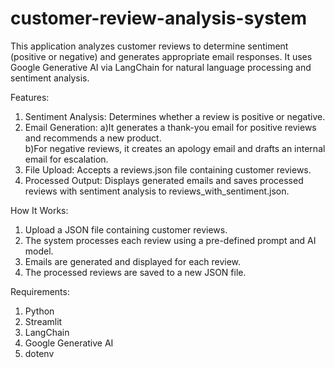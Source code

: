 # customer-review-analysis-system

This application analyzes customer reviews to determine sentiment (positive or negative) and generates appropriate email responses. It uses Google Generative AI via LangChain for natural language processing and sentiment analysis.

Features:
1. Sentiment Analysis: Determines whether a review is positive or negative.
2. Email Generation:
  a)It generates a thank-you email for positive reviews and recommends a new product.    
  b)For negative reviews, it creates an apology email and drafts an internal email for escalation.
3. File Upload: Accepts a reviews.json file containing customer reviews.
4. Processed Output: Displays generated emails and saves processed reviews with sentiment analysis to reviews_with_sentiment.json.

   
How It Works:

1. Upload a JSON file containing customer reviews.
2. The system processes each review using a pre-defined prompt and AI model.
3. Emails are generated and displayed for each review.
4. The processed reviews are saved to a new JSON file.

   
Requirements:
1.  Python
2.  Streamlit
3.  LangChain
4.  Google Generative AI
5.  dotenv
